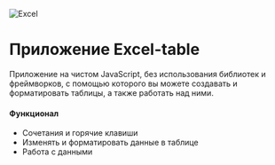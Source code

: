![Excel](https://learnexceltricks.com/wp-content/uploads/2020/01/logo.png "Logo Excel")

# Приложение Excel-table

Приложение на чистом JavaScript, без использования библиотек и фреймворков, с помощью которого вы можете создавать и форматировать таблицы, а также работать над ними.


#### Функционал 
 
- Сочетания и горячие клавиши 
- Изменять и форматировать данные в таблице 
- Работа с данными
